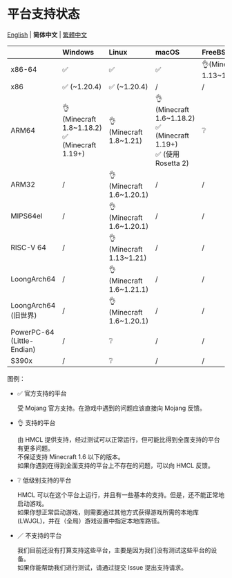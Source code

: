 # 平台支持状态

[English](PLATFORM.md) | **简体中文** | [繁體中文](PLATFORM_tw.md)

|                            | Windows                                           | Linux                      | macOS                                                                 | FreeBSD                   |
|----------------------------|:--------------------------------------------------|:---------------------------|:-----------------------------------------------------------------------|:--------------------------|
| x86-64                     | ✅️                                                | ✅️                         | ✅️                                                                     | 👌(Minecraft 1.13~1.21.1) |
| x86                        | ✅️ (~1.20.4)                                      | ✅️ (~1.20.4)               | /                                                                      | /                         |
| ARM64                      | 👌 (Minecraft 1.8~1.18.2)<br/>✅ (Minecraft 1.19+) | 👌 (Minecraft 1.8~1.21)    | 👌 (Minecraft 1.6~1.18.2)<br/>✅ (Minecraft 1.19+)<br/>✅ (使用 Rosetta 2) | ❔                         |
| ARM32                      | /️                                                | 👌  (Minecraft 1.6~1.20.1) | /                                                                      | /                         |
| MIPS64el                   | /                                                 | 👌 (Minecraft 1.6~1.20.1)  | /                                                                      | /                         |
| RISC-V 64                  | /                                                 | 👌 (Minecraft 1.13~1.21)   | /                                                                      | /                         |
| LoongArch64                | /                                                 | 👌 (Minecraft 1.6~1.21.1)  | /                                                                      | /                         |
| LoongArch64 (旧世界)          | /                                                 | 👌 (Minecraft 1.6~1.20.1)  | /                                                                      | /                         |
| PowerPC-64 (Little-Endian) | /                                                 | ❔                          | /                                                                      | /                         |
| S390x                      | /                                                 | ❔                          | /                                                                      | /                         |

图例：

* ✅ 官方支持的平台

  受 Mojang 官方支持。在游戏中遇到的问题应该直接向 Mojang 反馈。

* 👌 支持的平台

  由 HMCL 提供支持，经过测试可以正常运行，但可能比得到全面支持的平台有更多问题。  
  不保证支持 Minecraft 1.6 以下的版本。  
  如果你遇到在得到全面支持的平台上不存在的问题，可以向 HMCL 反馈。

* ❔ 低级别支持的平台

  HMCL 可以在这个平台上运行，并且有一些基本的支持。但是，还不能正常地启动游戏。  
  如果你想正常启动游戏，则需要通过其他方式获得游戏所需的本地库 (LWJGL)，并在（全局）游戏设置中指定本地库路径。

* ／ 不支持的平台

  我们目前还没有打算支持这些平台，主要是因为我们没有测试这些平台的设备。  
  如果你能帮助我们进行测试，请通过提交 Issue 提出支持请求。